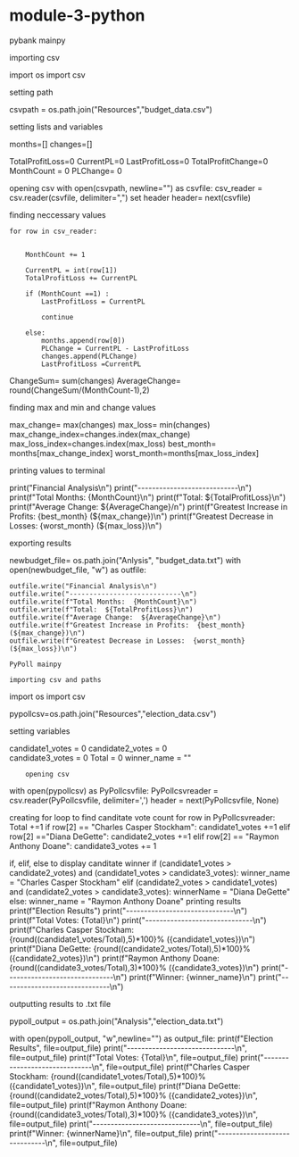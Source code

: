 # module-3-python
 pybank mainpy

  importing csv
  
 import os
import csv

  setting path

csvpath = os.path.join("Resources","budget_data.csv")

  setting lists and variables

months=[]
changes=[]


TotalProfitLoss=0
CurrentPL=0
LastProfitLoss=0
TotalProfitChange=0
MonthCount = 0
PLChange= 0

  opening csv
with open(csvpath, newline="") as csvfile:
    csv_reader = csv.reader(csvfile, delimiter=",")
 set header
    header= next(csvfile)

finding neccessary values

    for row in csv_reader:

    
        MonthCount += 1

        CurrentPL = int(row[1])
        TotalProfitLoss += CurrentPL

        if (MonthCount ==1) :
            LastProfitLoss = CurrentPL

            continue

        else: 
            months.append(row[0])
            PLChange = CurrentPL - LastProfitLoss
            changes.append(PLChange)
            LastProfitLoss =CurrentPL

ChangeSum= sum(changes)
AverageChange= round(ChangeSum/(MonthCount-1),2)

  finding max and min and change values
  
max_change= max(changes)
max_loss= min(changes)
max_change_index=changes.index(max_change)
max_loss_index=changes.index(max_loss)
best_month= months[max_change_index]
worst_month=months[max_loss_index]  


  printing values to terminal
  
print("Financial Analysis\n")
print("----------------------------\n")
print(f"Total Months: {MonthCount}\n")
print(f"Total: ${TotalProfitLoss}\n")
print(f"Average Change: ${AverageChange}/n")
print(f"Greatest Increase in Profits: {best_month} (${max_change})\n")
print(f"Greatest Decrease in Losses: {worst_month} (${max_loss})\n")

  exporting results
  
newbudget_file= os.path.join("Anlysis", "budget_data.txt")
with open(newbudget_file, "w") as outfile:

    outfile.write("Financial Analysis\n")
    outfile.write("----------------------------\n")
    outfile.write(f"Total Months:  {MonthCount}\n")
    outfile.write(f"Total:  ${TotalProfitLoss}\n")
    outfile.write(f"Average Change:  ${AverageChange}\n")
    outfile.write(f"Greatest Increase in Profits:  {best_month} (${max_change})\n")
    outfile.write(f"Greatest Decrease in Losses:  {worst_month} (${max_loss})\n")

    PyPoll mainpy

    importing csv and paths
import os
import csv

pypollcsv=os.path.join("Resources","election_data.csv")

 setting variables
 
candidate1_votes = 0
candidate2_votes = 0  
candidate3_votes = 0 
Total = 0
winner_name = ""


        opening csv
with open(pypollcsv) as PyPollcsvfile:
    PyPollcsvreader = csv.reader(PyPollcsvfile, delimiter=',')
    header = next(PyPollcsvfile, None)
    
creating for loop to find canditate vote count
    for row in PyPollcsvreader:
        Total +=1
        if row[2] == "Charles Casper Stockham":
            candidate1_votes +=1
        elif row[2] =="Diana DeGette":
            candidate2_votes +=1
        elif row[2] == "Raymon Anthony Doane":
            candidate3_votes += 1

 if, elif, else to display canditate winner
    if (candidate1_votes > candidate2_votes) and (candidate1_votes > candidate3_votes):
                winner_name = "Charles Casper Stockham"
    elif (candidate2_votes > candidate1_votes) and (candidate2_votes > candidate3_votes):
                winnerName = "Diana DeGette"
    else:
        winner_name = "Raymon Anthony Doane"
printing results
        print(f"Election Results")
print("------------------------------\n")
print(f"Total Votes: {Total}\n")
print("------------------------------\n")
print(f"Charles Casper Stockham: {round((candidate1_votes/Total),5)*100}% ({candidate1_votes})\n")
print(f"Diana DeGette: {round((candidate2_votes/Total),5)*100}% ({candidate2_votes})\n")
print(f"Raymon Anthony Doane: {round((candidate3_votes/Total),3)*100}% ({candidate3_votes})\n")
print("------------------------------\n")
print(f"Winner: {winner_name}\n")
print("------------------------------\n")

 outputting results to .txt file
 
pypoll_output = os.path.join("Analysis","election_data.txt")

with open(pypoll_output, "w",newline="") as output_file:
    print(f"Election Results", file=output_file)
    print("------------------------------\n", file=output_file)
    print(f"Total Votes: {Total}\n", file=output_file)
    print("------------------------------\n", file=output_file)
    print(f"Charles Casper Stockham: {round((candidate1_votes/Total),5)*100}% ({candidate1_votes})\n", file=output_file)
    print(f"Diana DeGette: {round((candidate2_votes/Total),5)*100}% ({candidate2_votes})\n", file=output_file)
    print(f"Raymon Anthony Doane: {round((candidate3_votes/Total),3)*100}% ({candidate3_votes})\n", file=output_file)
    print("------------------------------\n", file=output_file)
    print(f"Winner: {winnerName}\n", file=output_file)
    print("------------------------------\n", file=output_file)
